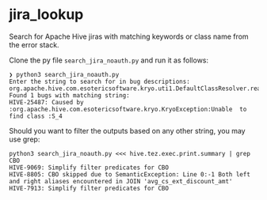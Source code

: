 # jira_lookup
Search for Apache Hive jiras with matching keywords or class name from the error stack.

Clone the py file `search_jira_noauth.py` and run it as follows:
```
❯ python3 search_jira_noauth.py
Enter the string to search for in bug descriptions: org.apache.hive.com.esotericsoftware.kryo.uti1.DefaultClassResolver.readName
Found 1 bugs with matching string:
HIVE-25487: Caused by :org.apache.hive.com.esotericsoftware.kryo.KryoException:Unable  to find class :S_4
```
Should you want to filter the outputs based on any other string, you may use grep:
```
python3 search_jira_noauth.py <<< hive.tez.exec.print.summary | grep CBO
HIVE-9069: Simplify filter predicates for CBO
HIVE-8805: CBO skipped due to SemanticException: Line 0:-1 Both left and right aliases encountered in JOIN 'avg_cs_ext_discount_amt'
HIVE-7913: Simplify filter predicates for CBO
